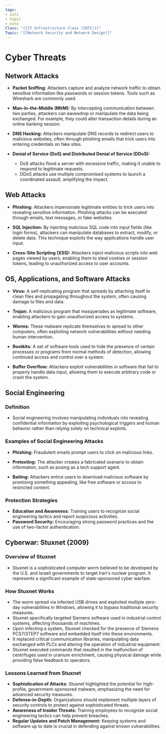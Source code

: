 ```yaml
---
tags:
- inti
- topic
- note
Class: "[[IT Infrastructure Class (INTI)]]"
Topic: "[[Network Security and Network Design]]"
---
```


# Cyber Threats

## Network Attacks
- **Packet Sniffing:** Attackers capture and analyze network traffic to obtain sensitive information like passwords or session tokens. Tools such as Wireshark are commonly used.
  
- **Man-in-the-Middle (MitM):** By intercepting communication between two parties, attackers can eavesdrop or manipulate the data being exchanged. For example, they could alter transaction details during an online banking session.

- **DNS Hacking:** Attackers manipulate DNS records to redirect users to malicious websites, often through phishing emails that trick users into entering credentials on fake sites.

- **Denial of Service (DoS) and Distributed Denial of Service (DDoS):** 
  - DoS attacks flood a server with excessive traffic, making it unable to respond to legitimate requests.
  - DDoS attacks use multiple compromised systems to launch a coordinated assault, amplifying the impact.

## Web Attacks
- **Phishing:** Attackers impersonate legitimate entities to trick users into revealing sensitive information. Phishing attacks can be executed through emails, text messages, or fake websites.

- **SQL Injection:** By injecting malicious SQL code into input fields (like login forms), attackers can manipulate databases to extract, modify, or delete data. This technique exploits the way applications handle user input.

- **Cross-Site Scripting (XSS):** Attackers inject malicious scripts into web pages viewed by users, enabling them to steal cookies or session tokens, leading to unauthorized access to user accounts.

## OS, Applications, and Software Attacks
- **Virus:** A self-replicating program that spreads by attaching itself to clean files and propagating throughout the system, often causing damage to files and data.

- **Trojan:** A malicious program that masquerades as legitimate software, enabling attackers to gain unauthorized access to systems.

- **Worms:** These malware replicate themselves to spread to other computers, often exploiting network vulnerabilities without needing human intervention.

- **Rootkits:** A set of software tools used to hide the presence of certain processes or programs from normal methods of detection, allowing continued access and control over a system.

- **Buffer Overflow:** Attackers exploit vulnerabilities in software that fail to properly handle data input, allowing them to execute arbitrary code or crash the system.

## Social Engineering
### Definition
- Social engineering involves manipulating individuals into revealing confidential information by exploiting psychological triggers and human behavior rather than relying solely on technical exploits.

### Examples of Social Engineering Attacks
- **Phishing:** Fraudulent emails prompt users to click on malicious links.
  
- **Pretexting:** The attacker creates a fabricated scenario to obtain information, such as posing as a tech support agent.

- **Baiting:** Attackers entice users to download malicious software by promising something appealing, like free software or access to restricted content.

### Protection Strategies
- **Education and Awareness:** Training users to recognize social engineering tactics and report suspicious activities.
- **Password Security:** Encouraging strong password practices and the use of two-factor authentication.

## Cyberwar: Stuxnet (2009)
### Overview of Stuxnet
- Stuxnet is a sophisticated computer worm believed to be developed by the U.S. and Israeli governments to target Iran's nuclear program. It represents a significant example of state-sponsored cyber warfare.

### How Stuxnet Works
- The worm spread via infected USB drives and exploited multiple zero-day vulnerabilities in Windows, allowing it to bypass traditional security measures.
- Stuxnet specifically targeted Siemens software used in industrial control systems, affecting thousands of machines.
- Upon infecting a system, Stuxnet checked for the presence of Siemens PCS7/STEP7 software and embedded itself into these environments.
- It replaced critical communication libraries, manipulating data exchanged with PLCs and altering the operation of industrial equipment.
- Stuxnet executed commands that resulted in the malfunction of centrifuges used in uranium enrichment, causing physical damage while providing false feedback to operators.

### Lessons Learned from Stuxnet
- **Sophistication of Attacks:** Stuxnet highlighted the potential for high-profile, government-sponsored malware, emphasizing the need for advanced security measures.
- **Defense-in-Depth:** Organizations should implement multiple layers of security controls to protect against sophisticated threats.
- **Awareness of Insider Threats:** Training employees to recognize social engineering tactics can help prevent breaches.
- **Regular Updates and Patch Management:** Keeping systems and software up to date is crucial in defending against known vulnerabilities.
